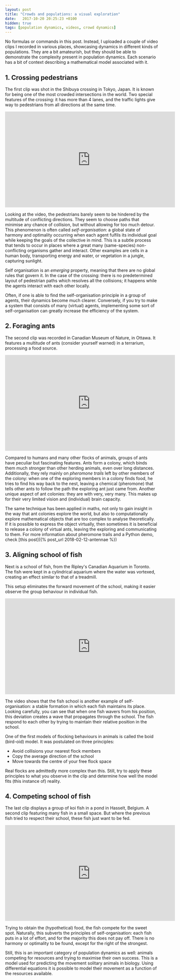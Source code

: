 ```yaml
---
layout: post
title: "Crowds and populations: a visual exploration"
date:   2017-10-20 20:25:23 +0100
hidden: true
tags: [population dynamics, videos, crowd dynamics]
---
```


No formulas or commands in this post. Instead, I uploaded a couple of video clips I recorded in various places, showcasing dynamics in different kinds of populations. They are a bit amateurish, but they should be able to demonstrate the complexity present in population dynamics.
Each scenario has a bit of context describing a mathematical model associated with it.

## 1. Crossing pedestrians

The first clip was shot in the Shibuya crossing in Tokyo, Japan. It is known for being one of the most crowded intersections in the world.
Two special features of the crossing: it has more than 4 lanes, and the traffic lights give way to pedestrians from all directions at the same time.

<!--more-->
<iframe width="560" height="315" src="https://www.youtube.com/embed/8QVLkI0EK7g" frameborder="0" allowfullscreen></iframe>

Looking at the video, the pedestrians barely seem to be hindered by the multitude of conflicting directions.
They seem to choose paths that minimise any chance of collision, but without allowing for too much detour. This phenomenon is often called *self-organisation*: a global state of harmony and optimality occurring when each agent fulfils its individual goal while keeping the goals of the collective in mind. This is a subtle process that tends to occur in places where a great many (same-species) non-conflicting organisms gather and interact. Other examples are cells in a human body, transporting energy and water, or vegetation in a jungle, capturing sunlight.

Self organisation is an *emerging* property, meaning that there are no global rules that govern it. In the case of the crossing: there is no predetermined layout of pedestrian paths which resolves all the collisions; it happens while the agents interact with each other locally.

Often, if one is able to find the self-organisation principle in a group of agents, their dynamics become much clearer. Conversely, if you try to make a system that consists of many (virtual) agents, implementing some sort of self-organisation can greatly increase the efficiency of the system.

## 2. Foraging ants

The second clip was recorded in Canadian Museum of Nature, in Ottawa. It features a multitude of ants (consider yourself warned) in a terrarium, processing a food source.

<iframe width="560" height="315" src="https://www.youtube.com/embed/v2DJ35LxyOY" frameborder="0" allowfullscreen></iframe>

Compared to humans and many other flocks of animals, groups of ants have peculiar but fascinating features.
Ants form a colony, which binds them much stronger than other herding animals, even over long distances.
Additionally, they rely mainly on *pheromone trails* left by other members of the colony: when one of the exploring members in a colony finds food, he tries to find his way back to the nest, leaving a chemical (pheromone) that tells other ants to follow the path the exploring ant just came from.
Another unique aspect of ant colonies: they are with very, very many. This makes up for their very limited vision and (individual) brain capacity.

The same technique has been applied in maths, not only to gain insight in the way that ant colonies explore the world, but also to computationally explore mathematical objects that are too complex to analyse theoretically. If it is possible to express the object virtually, then sometimes it is beneficial to release a colony of virtual ants, leaving the exploring and communicating to them.
For more information about pheromone trails and a Python demo, check [this post]({% post_url 2018-02-12-antennae %})

## 3. Aligning school of fish

Next is a school of fish, from the Ripley's Canadian Aquarium in Toronto. The fish were kept in a cylindrical aquarium where the water was vortexed, creating an effect similar to that of a treadmill.

This setup eliminates the forward movement of the school, making it easier observe the group behaviour in individual fish.

<iframe width="560" height="315" src="https://www.youtube.com/embed/l34WP_8SW3E" frameborder="0" allowfullscreen></iframe>

The video shows that the fish school is another example of self-organisation: a stable formation in which each fish maintains its place.
Looking carefully, you can see that when one fish wavers from his position, this deviation creates a wave that propagates through the school.
The fish respond to each other by trying to maintain their relative position in the school.

One of the first models of flocking behaviours in animals is called the boid (bird-oid) model. It was postulated on three principles:

- Avoid collisions your nearest flock members
- Copy the average direction of the school
- Move towards the centre of your free flock space

Real flocks are admittedly more complex than this. Still, try to apply these principles to what you observe in the clip and determine how well the model fits (this instance of) reality.

## 4. Competing school of fish

The last clip displays a group of koi fish in a pond in Hasselt, Belgium. A second clip featuring many fish in a small space. But where the previous fish tried to respect their school, these fish just want to be fed.

<iframe width="560" height="315" src="https://www.youtube.com/embed/cNDg2t9DfYc" frameborder="0" allowfullscreen></iframe>

Trying to obtain the (hypothetical) food, the fish compete for the sweet spot. Naturally, this subverts the principles of self-organisation: each fish puts in a lot of effort, and for the majority this does not pay off. There is no harmony or optimality to be found, except for the right of the strongest.

Still, this is an important category of population dynamics as well: animals competing for resources and trying to maximise their own success. This is a model used for predicting the movement solitary animals in biology. Using differential equations it is possible to model their movement as a function of the resources available.
